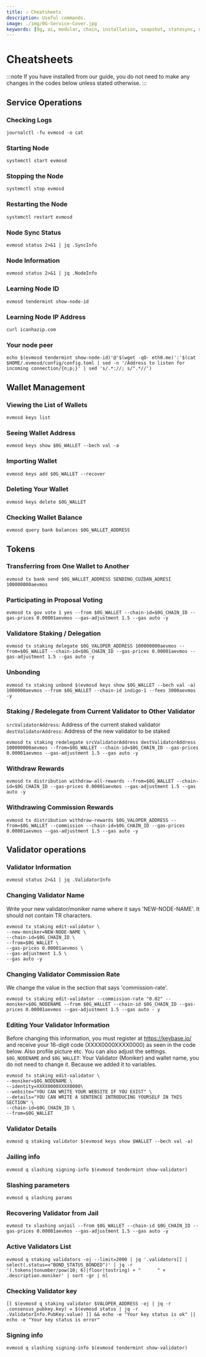 ```yaml
---
title: ⤴️ Cheatsheets
description: Useful commands.
image: ./img/0G-Service-Cover.jpg
keywords: [0g, ai, modular, chain, installation, snapshot, statesync, update]
---
```


# Cheatsheets 
:::note
If you have installed from our guide, you do not need to make any changes in the codes below unless stated otherwise.
:::

## Service Operations

### Checking Logs
```
journalctl -fu evmosd -o cat
```

### Starting Node
```
systemctl start evmosd
```

### Stopping the Node
```
systemctl stop evmosd
```

### Restarting the Node
```
systemctl restart evmosd
```

### Node Sync Status
```
evmosd status 2>&1 | jq .SyncInfo
```

### Node Information
```
evmosd status 2>&1 | jq .NodeInfo
```

### Learning Node ID
```
evmosd tendermint show-node-id
```

### Learning Node IP Address
```
curl icanhazip.com
```

### Your node peer
```
echo $(evmosd tendermint show-node-id)'@'$(wget -qO- eth0.me)':'$(cat $HOME/.evmosd/config/config.toml | sed -n '/Address to listen for incoming connection/{n;p;}' | sed 's/.*://; s/".*//')
```

## Wallet Management

### Viewing the List of Wallets
```
evmosd keys list
```

### Seeing Wallet Address
```
evmosd keys show $0G_WALLET --bech val -a
```

### Importing Wallet
```
evmosd keys add $0G_WALLET --recover
```

### Deleting Your Wallet
```
evmosd keys delete $0G_WALLET
```

### Checking Wallet Balance
```
evmosd query bank balances $0G_WALLET_ADDRESS
```

## Tokens

### Transferring from One Wallet to Another
```
evmosd tx bank send $0G_WALLET_ADDRESS SENDING_CUZDAN_ADRESI 100000000aevmos
```

### Participating in Proposal Voting
```
evmosd tx gov vote 1 yes --from $0G_WALLET --chain-id=$0G_CHAIN_ID --gas-prices 0.00001aevmos --gas-adjustment 1.5 --gas auto -y
```

### Validatore Staking / Delegation
```
evmosd tx staking delegate $0G_VALOPER_ADDRESS 100000000aevmos --from=$0G_WALLET --chain-id=$0G_CHAIN_ID --gas-prices 0.00001aevmos --gas-adjustment 1.5 --gas auto -y
```
### Unbonding
```
evmosd tx staking unbond $(evmosd keys show $0G_WALLET --bech val -a) 1000000aevmos --from $0G_WALLET --chain-id indigo-1 --fees 3000aevmos -y
```

### Staking / Redelegate from Current Validator to Other Validator
`srcValidatorAddress`: Address of the current staked validator
`destValidatorAddress`: Address of the new validator to be staked
```
evmosd tx staking redelegate srcValidatorAddress destValidatorAddress 100000000aevmos --from=$0G_WALLET --chain-id=$0G_CHAIN_ID --gas-prices 0.00001aevmos --gas-adjustment 1.5 --gas auto -y
```

### Withdraw Rewards
```
evmosd tx distribution withdraw-all-rewards --from=$0G_WALLET --chain-id=$0G_CHAIN_ID --gas-prices 0.00001aevmos --gas-adjustment 1.5 --gas auto -y
```

### Withdrawing Commission Rewards

```
evmosd tx distribution withdraw-rewards $0G_VALOPER_ADDRESS --from=$0G_WALLET --commission --chain-id=$0G_CHAIN_ID --gas-prices 0.00001aevmos --gas-adjustment 1.5 --gas auto -y
```

## Validator operations

### Validator Information
```
evmosd status 2>&1 | jq .ValidatorInfo
```

### Changing Validator Name
Write your new validator/moniker name where it says 'NEW-NODE-NAME'. It should not contain TR characters.
```
evmosd tx staking edit-validator \
--new-moniker=NEW-NODE-NAME \
--chain-id=$0G_CHAIN_ID \
--from=$0G_WALLET \
--gas-prices 0.00001aevmos \
--gas-adjustment 1.5 \
--gas auto -y
```

### Changing Validator Commission Rate
We change the value in the section that says 'commission-rate'.
```
evmosd tx staking edit-validator --commission-rate "0.02" --moniker=$0G_NODENAME --from $0G_WALLET --chain-id $0G_CHAIN_ID --gas-prices 0.00001aevmos --gas-adjustment 1.5 --gas auto - y
```

### Editing Your Validator Information
Before changing this information, you must register at https://keybase.io/ and receive your 16-digit code (XXXX0000XXXX0000) as seen in the code below. Also profile picture etc. You can also adjust the settings.
`$0G_NODENAME` and `$0G_WALLET`: Your Validator (Moniker) and wallet name, you do not need to change it. Because we added it to variables.
```
evmosd tx staking edit-validator \
--moniker=$0G_NODENAME \
--identity=XXXX0000XXXX0000\
--website="YOU CAN WRITE YOUR WEBSITE IF YOU EXIST" \
--details="YOU CAN WRITE A SENTENCE INTRODUCING YOURSELF IN THIS SECTION" \
--chain-id=$0G_CHAIN_ID \
--from=$0G_WALLET
```

### Validator Details
```
evmosd q staking validator $(evmosd keys show $WALLET --bech val -a)
```

### Jailing info
```
evmosd q slashing signing-info $(evmosd tendermint show-validator)
```

### Slashing parameters
```
evmosd q slashing params
```

### Recovering Validator from Jail
```
evmosd tx slashing unjail --from $0G_WALLET --chain-id $0G_CHAIN_ID --gas-prices 0.00001aevmos --gas-adjustment 1.5 --gas auto -y
```

### Active Validators List
```
evmosd q staking validators -oj --limit=2000 | jq '.validators[] | select(.status=="BOND_STATUS_BONDED")' | jq -r '(.tokens|tonumber/pow(10; 6)|floor|tostring) + " 	 " + .description.moniker' | sort -gr | nl
```

### Checking Validator key
```
[[ $(evmosd q staking validator $VALOPER_ADDRESS -oj | jq -r .consensus_pubkey.key) = $(evmosd status | jq -r .ValidatorInfo.PubKey.value) ]] && echo -e "Your key status is ok" || echo -e "Your key status is error"
```

### Signing info
```
evmosd q slashing signing-info $(evmosd tendermint show-validator)
```
